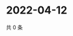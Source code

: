 # 2022-04-12

共 0 条

<!-- BEGIN WEIBO -->
<!-- 最后更新时间 Tue Apr 12 2022 21:25:25 GMT+0800 (China Standard Time) -->

<!-- END WEIBO -->
